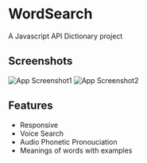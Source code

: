 # WordSearch

A Javascript API Dictionary project

## Screenshots

![App Screenshot1](https://i.postimg.cc/Wp7gbMdY/Screenshot-1.png)
![App Screenshot2](https://i.postimg.cc/pXX89p8W/Screenshot-2.png)

## Features

- Responsive
- Voice Search 
- Audio Phonetic Pronouciation 
- Meanings of words with examples
